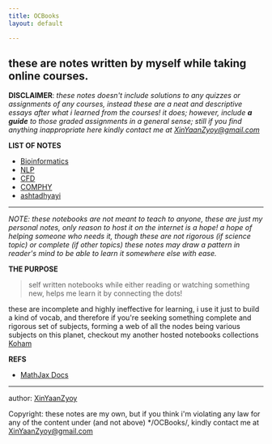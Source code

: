 ```yaml
---
title: OCBooks
layout: default

---
```


## these are notes written by myself while taking online courses.

**DISCLAIMER**: *these notes doesn't include solutions to any quizzes or assignments of any courses, instead these are a neat and descriptive essays after what i learned from the courses! it does; however, include **a guide** to those graded assignments in a general sense; still if you find anything inappropriate here kindly contact me at XinYaanZyoy@gmail.com*

**LIST OF NOTES**
- [Bioinformatics](/OCBooks/bioinformatics)
- [NLP](/OCBooks/NLP)
- [CFD](/OCBooks/CFD)
- [COMPHY](/OCBooks/COMPHY)
- [ashtadhyayi](/OCBooks/ashtadhyayi)

________________


*NOTE: these notebooks are not meant to teach to anyone, these are just my personal notes, only reason to host it on the internet is a hope! a hope of helping someone who needs it, though these are not rigorous (if science topic) or complete (if other topics) these notes may draw a pattern in reader's mind to be able to learn it somewhere else with ease.*

**THE PURPOSE**
> self written notebooks while either reading or watching something new, helps me learn it by connecting the dots!

these are incomplete and highly ineffective for learning, i use it just to build a kind of vocab, and therefore if you're seeking something complete and rigorous set of subjects, forming a web of all the nodes being various subjects on this planet, checkout my another hosted notebooks collections [Koham](/KoHam)


**REFS**
- [MathJax Docs](http://www.onemathematicalcat.org/MathJaxDocumentation/TeXSyntax.htm)


____________________

author: [XinYaanZyoy](https://XinYaanZyoy.github.io)

Copyright: these notes are my own, but if you think i'm violating any law for any of the content under (and not above) */OCBooks/, kindly contact me at XinYaanZyoy@gmail.com
